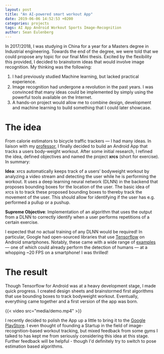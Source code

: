 ```yaml
---
layout: post
title: "An AI-powered smart workout App"
date: 2019-06-06 14:52:53 +0200
categories: projects
tags: AI App Android Workout Sports Image-Recognition
author: Sean Eulenberg
---
```


In 2017/2018, I was studying in China for a year for a Masters degree in Industrial engineering. Towards the end of the degree, we were told that we could propose any topic for our final Mini thesis. Excited by the flexibility this provided, I decided to brainstorm ideas that would involve image recognition. My thinking was the following:

1. I had previously studied Machine learning, but lacked practical experience.
2. Image recognition had undergone a revolution in the past years. I was convinced that many ideas could be implemented by simply using the powerful tools available on the Internet.
3. A hands-on project would allow me to combine design, development and machine learning to build something that I could later showcase.

# The idea

From calorie estimators to bicycle traffic trackers — I had many ideas. In liaison with my [professor](http://www.ie.tsinghua.edu.cn/eng/Show/index/cid/29/id/16.html "Prof. Rau, Pei-Luen, Tsinghua University"), I finally decided to build an Android App that tracks a users body-weight workout. After some initial research, I refined the idea, defined objectives and named the project **xrcs** (short for exercise). In summary:

**Idea**: xrcs automatically keeps track of a users’ bodyweight workout by analyzing a video stream and detecting the user while he is performing the workout. It uses a deep learning neural network (DLNN) in the backend that proposes bounding boxes for the location of the user. The basic idea of xrcs is to track these proposed bounding boxes to thereby track the movement of the user. This should allow for identifying if the user has e.g. performed a pullup or a pushup.

**Supreme Objective**: Implementation of an algorithm that uses the output from a DLNN to correctly identify when a user performs repetitions of a certain exercise.

I expected that no actual training of any DLNN would be required! In particular, Google had open-sourced libraries that use [Tensorflow](https://www.tensorflow.org/ "Tensorflow") on Android smartphones. Notably, these came with a wide range of [examples](https://github.com/tensorflow/tensorflow/tree/master/tensorflow/examples/android "Tensorflow on Android") — one of which could already perform the detection of humans — at a whopping ~20 FPS on a smartphone! I was thrilled!

# The result

Though Tensorflow for Android was at a heavy development stage, I made quick progress. I created design sheets and brainstormed first algorithms that use bounding boxes to track bodyweight workout. Eventually, everything came together and a first version of the app was born.

{{< video src="media/demo.mp4" >}}

I recently decided to polish the App up a little to bring it to the [Google PlayStore](https://play.google.com/store/apps/details?id=com.xrcs.android "xrcs on the Play Store"). I even thought of founding a Startup in the field of image-recognition-based workout tracking, but mixed feedback from some gyms I talked to has kept me from seriously considering this idea at this stage. Further feedback will be helpful - though I'd definitely try to switch to pose estimation based algorithms.
